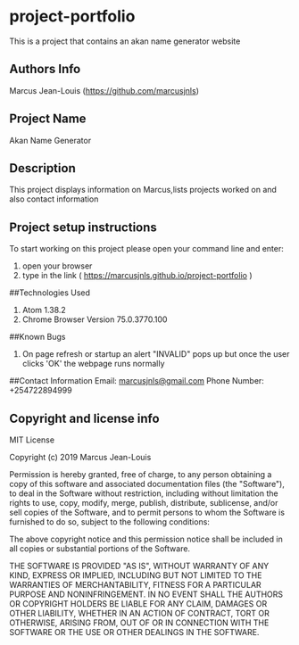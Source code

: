 # project-portfolio
This is a project that contains an akan name generator website

## Authors Info
Marcus Jean-Louis (https://github.com/marcusjnls)

## Project Name
Akan Name Generator

## Description
This project displays information on Marcus,lists projects worked on and also contact information

## Project setup instructions
To start working on this project please open your command line and enter:

1. open your browser 
2. type in the link ( https://marcusjnls.github.io/project-portfolio )

##Technologies Used
1. Atom 1.38.2
2. Chrome Browser Version 75.0.3770.100 

##Known Bugs
1. On page refresh or startup an alert "INVALID" pops up but once the user clicks 'OK' the webpage runs normally 


##Contact Information
Email: marcusjnls@gmail.com
Phone Number: +254722894999

## Copyright and license info
MIT License

Copyright (c) 2019 Marcus Jean-Louis

Permission is hereby granted, free of charge, to any person obtaining a copy
of this software and associated documentation files (the "Software"), to deal
in the Software without restriction, including without limitation the rights
to use, copy, modify, merge, publish, distribute, sublicense, and/or sell
copies of the Software, and to permit persons to whom the Software is
furnished to do so, subject to the following conditions:

The above copyright notice and this permission notice shall be included in all
copies or substantial portions of the Software.

THE SOFTWARE IS PROVIDED "AS IS", WITHOUT WARRANTY OF ANY KIND, EXPRESS OR
IMPLIED, INCLUDING BUT NOT LIMITED TO THE WARRANTIES OF MERCHANTABILITY,
FITNESS FOR A PARTICULAR PURPOSE AND NONINFRINGEMENT. IN NO EVENT SHALL THE
AUTHORS OR COPYRIGHT HOLDERS BE LIABLE FOR ANY CLAIM, DAMAGES OR OTHER
LIABILITY, WHETHER IN AN ACTION OF CONTRACT, TORT OR OTHERWISE, ARISING FROM,
OUT OF OR IN CONNECTION WITH THE SOFTWARE OR THE USE OR OTHER DEALINGS IN THE
SOFTWARE.

